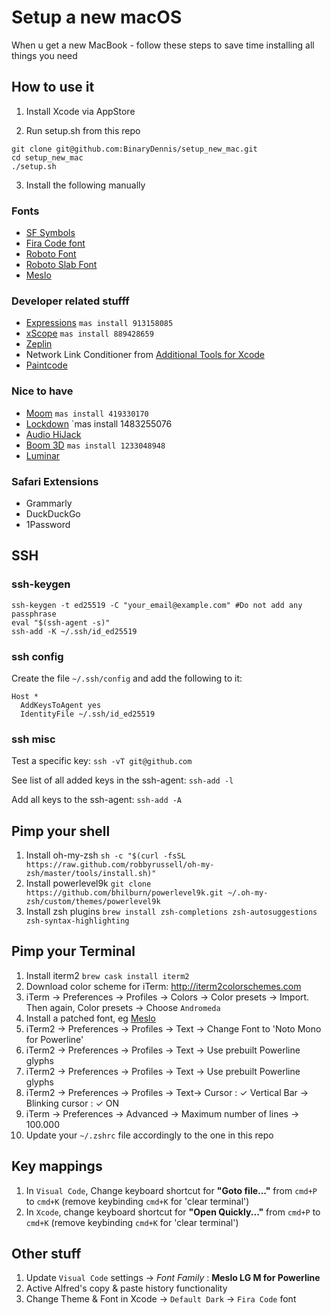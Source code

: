 # Setup a new macOS

When u get a new MacBook - follow these steps to save time installing all things you need

## How to use it

1. Install Xcode via AppStore

2. Run setup.sh from this repo

```
git clone git@github.com:BinaryDennis/setup_new_mac.git
cd setup_new_mac 
./setup.sh
```

3. Install the following manually

### Fonts
- [SF Symbols](https://developer.apple.com/sf-symbols/)
- [Fira Code font](https://github.com/tonsky/FiraCode)
- [Roboto Font](https://fonts.google.com/specimen/Roboto)
- [Roboto Slab Font](https://fonts.google.com/specimen/Roboto+Slab?query=roboto+slab)
- [Meslo](https://github.com/powerline/fonts/raw/master/Meslo%20Slashed/Meslo%20LG%20M%20Regular%20for%20Powerline.ttf)

### Developer related stufff
- [Expressions](https://www.apptorium.com/expressions) `mas install 913158085`
- [xScope](https://xscopeapp.com) `mas install 889428659`
- [Zeplin](https://zpl.io/download-mac)
- Network Link Conditioner from [Additional Tools for Xcode](https://developer.apple.com/download/all/?q=additional)
- [Paintcode](https://www.paintcodeapp.com)

### Nice to have
- [Moom](https://manytricks.com/moom/) `mas install 419330170`
- [Lockdown](https://lockdownhq.com) `mas install 1483255076
- [Audio HiJack](https://rogueamoeba.com/audiohijack/)
- [Boom 3D](https://www.globaldelight.com/boom/) `mas install 1233048948`
- [Luminar](https://skylum.com/luminar)

### Safari Extensions
- Grammarly
- DuckDuckGo
- 1Password


## SSH


### ssh-keygen
```
ssh-keygen -t ed25519 -C "your_email@example.com" #Do not add any passphrase
eval "$(ssh-agent -s)"
ssh-add -K ~/.ssh/id_ed25519
```

### ssh config

Create the file `~/.ssh/config` and add the following to it:

```
Host *
  AddKeysToAgent yes
  IdentityFile ~/.ssh/id_ed25519
```

### ssh misc

Test a specific key: `ssh -vT git@github.com`

See list of all added keys in the ssh-agent:  `ssh-add -l`

Add all keys to the ssh-agent: `ssh-add -A`


## Pimp your shell
1. Install oh-my-zsh 
```sh -c "$(curl -fsSL https://raw.github.com/robbyrussell/oh-my-zsh/master/tools/install.sh)"```
2. Install powerlevel9k 
```git clone https://github.com/bhilburn/powerlevel9k.git ~/.oh-my-zsh/custom/themes/powerlevel9k```
3. Install zsh plugins 
```brew install zsh-completions zsh-autosuggestions zsh-syntax-highlighting```


## Pimp your Terminal
1. Install iterm2 ```brew cask install iterm2```
2. Download color scheme for iTerm: http://iterm2colorschemes.com
3. iTerm → Preferences → Profiles → Colors → Color presets → Import. Then again, Color presets → Choose `Andromeda`
4. Install a patched font, eg [Meslo](https://github.com/powerline/fonts/blob/master/Meslo%20Slashed/Meslo%20LG%20M%20Regular%20for%20Powerline.ttf)
5. iTerm2 → Preferences → Profiles → Text → Change Font to 'Noto Mono for Powerline'
6. iTerm2 → Preferences → Profiles → Text → Use prebuilt Powerline glyphs
7. iTerm2 → Preferences → Profiles → Text → Use prebuilt Powerline glyphs
11. iTerm2 → Preferences → Profiles → Text→ Cursor : ✓ Vertical Bar → Blinking cursor : ✓ ON
12. iTerm → Preferences → Advanced → Maximum number of lines → 100.000 
13. Update your `~/.zshrc` file accordingly to the one in this repo

## Key mappings
1. In `Visual Code`, Change keyboard shortcut for **"Goto file..."** from `cmd+P` to `cmd+K` (remove keybinding `cmd+K` for 'clear terminal')
2. In `Xcode`, change keyboard shortcut for **"Open Quickly..."** from `cmd+P` to `cmd+K` (remove keybinding `cmd+K` for 'clear terminal')


## Other stuff
1. Update `Visual Code` settings → *Font Family* : **Meslo LG M for Powerline**
2. Active Alfred's copy & paste history functionality
3. Change Theme & Font in Xcode → `Default Dark` → `Fira Code` font


